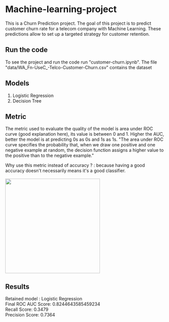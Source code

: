 # Machine-learning-project
This is a Churn Prediction project.
The goal of this project is to predict customer churn rate for a telecom company with Machine Learning. These predictions allow to set up a targeted strategy for customer retention.

## Run the code
To see the project and run the code run "customer-churn.ipynb". The file "data/WA_Fn-UseC_-Telco-Customer-Churn.csv" contains the dataset

## Models
1. Logistic Regression
2. Decision Tree

## Metric
The metric used to evaluate the quality of the model is area under ROC curve (good explanation here), its value is between 0 and 1. Higher the AUC, better the model is at predicting 0s as 0s and 1s as 1s. "The area under ROC curve specifies the probability that, when we draw one positive and one negative example at random, the decision function assigns a higher value to the positive than to the negative example."

Why use this metric instead of accuracy ? : because having a good accuracy doesn't necessarily means it's a good classifier.<br>
<br>
<img src="https://user-images.githubusercontent.com/86122364/152940256-06341696-f94b-4c81-86a8-e4b79c849c71.png" width="300" height="300">


## Results
Retained model : Logistic Regression<br>
Final ROC AUC Score: 0.8244643585459234<br>
Recall Score: 0.3479<br>
Precision Score: 0.7364<br>
